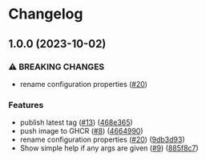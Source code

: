 # Changelog

## 1.0.0 (2023-10-02)


### ⚠ BREAKING CHANGES

* rename configuration properties ([#20](https://github.com/statnett/k3a-lag-exporter/issues/20))

### Features

* publish latest tag ([#13](https://github.com/statnett/k3a-lag-exporter/issues/13)) ([468e365](https://github.com/statnett/k3a-lag-exporter/commit/468e365ec2142273ad882b9da57196bb6a2ceb8a))
* push image to GHCR ([#8](https://github.com/statnett/k3a-lag-exporter/issues/8)) ([4664990](https://github.com/statnett/k3a-lag-exporter/commit/46649903cd13b5d51aaa90944d576420c8c26a14))
* rename configuration properties ([#20](https://github.com/statnett/k3a-lag-exporter/issues/20)) ([9db3d93](https://github.com/statnett/k3a-lag-exporter/commit/9db3d93f5185e90fc07bd0d1f0eabbbf8f50d280))
* Show simple help if any args are given ([#9](https://github.com/statnett/k3a-lag-exporter/issues/9)) ([885f8c7](https://github.com/statnett/k3a-lag-exporter/commit/885f8c7c0f8e61fe8dd2163aab0fd74c64952de8))
